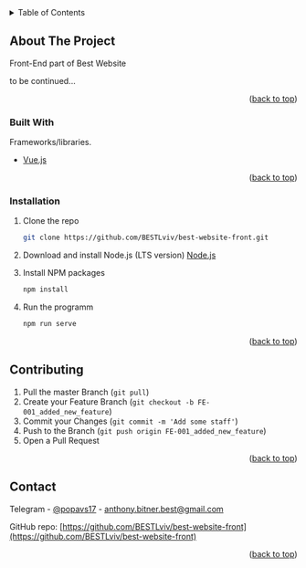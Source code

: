 <div id="top"></div>

<!-- TABLE OF CONTENTS -->
<details>
  <summary>Table of Contents</summary>
  <ol>
    <li>
      <a href="#about-the-project">About The Project</a>
      <ul>
        <li><a href="#built-with">Built With</a></li>
      </ul>
    </li>
    <li>
      <a href="#installation">Installation</a>
    </li>
    <li><a href="#contributing">Contributing</a></li>
    <li><a href="#contact">Contact</a></li>
  </ol>
</details>



<!-- ABOUT THE PROJECT -->
## About The Project

Front-End part of Best Website

to be continued... 

<p align="right">(<a href="#top">back to top</a>)</p>



### Built With

Frameworks/libraries.

* [Vue.js](https://v3.vuejs.org/)

<p align="right">(<a href="#top">back to top</a>)</p>



### Installation

1. Clone the repo
   ```sh
   git clone https://github.com/BESTLviv/best-website-front.git
   ```
2. Download and install Node.js (LTS version)
    [Node.js](https://nodejs.org/uk/)
    
3. Install NPM packages
   ```sh
   npm install
   ```
4. Run the programm
   ```sh
   npm run serve
   ```

<p align="right">(<a href="#top">back to top</a>)</p>



<!-- CONTRIBUTING -->
## Contributing


1. Pull the master Branch (`git pull`)
2. Create your Feature Branch (`git checkout -b FE-001_added_new_feature`)
3. Commit your Changes (`git commit -m 'Add some staff'`)
4. Push to the Branch (`git push origin FE-001_added_new_feature`)
5. Open a Pull Request

<p align="right">(<a href="#top">back to top</a>)</p>






<!-- CONTACT -->
## Contact

Telegram - [@popavs17](https://t.me/popavs17) - anthony.bitner.best@gmail.com

GitHub repo: [https://github.com/BESTLviv/best-website-front](https://github.com/BESTLviv/best-website-front)

<p align="right">(<a href="#top">back to top</a>)</p>

